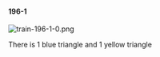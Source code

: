#### 196-1
![train-196-1-0.png](https://github.com/lil-lab/nlvr/raw/master/nlvr/train/images/69/train-196-1-0.png "train-196-1-0.png")

There is 1 blue triangle and 1 yellow triangle